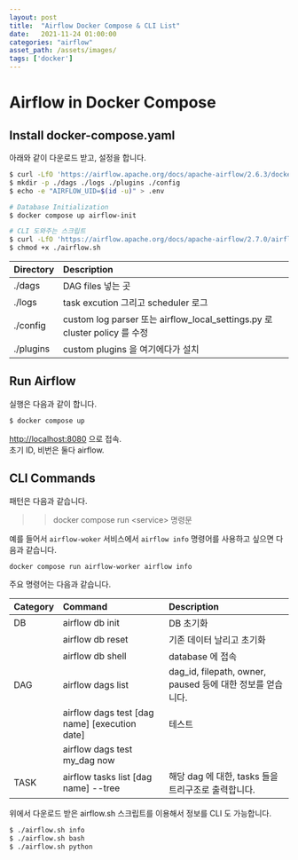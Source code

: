 ```yaml
---
layout: post 
title:  "Airflow Docker Compose & CLI List"
date:   2021-11-24 01:00:00 
categories: "airflow"
asset_path: /assets/images/ 
tags: ['docker']
---
```


# Airflow in Docker Compose 

## Install docker-compose.yaml 

아래와 같이 다운로드 받고, 설정을 합니다. 

```bash
$ curl -LfO 'https://airflow.apache.org/docs/apache-airflow/2.6.3/docker-compose.yaml'
$ mkdir -p ./dags ./logs ./plugins ./config
$ echo -e "AIRFLOW_UID=$(id -u)" > .env

# Database Initialization
$ docker compose up airflow-init

# CLI 도와주는 스크립트
$ curl -LfO 'https://airflow.apache.org/docs/apache-airflow/2.7.0/airflow.sh'
$ chmod +x ./airflow.sh
```

| Directory | Description                                                          |
|:----------|:---------------------------------------------------------------------|
| ./dags    | DAG files 넣는 곳                                                       |
| ./logs    | task excution 그리고 scheduler 로그                                       |
| ./config  | custom log parser 또는 airflow_local_settings.py 로 cluster policy 를 수정 |
| ./plugins | custom plugins 을 여기에다가 설치                                            |


## Run Airflow

실행은 다음과 같이 합니다.

```bash
$ docker compose up
```
[http://localhost:8080](http://localhost:8080) 으로 접속. <br>
초기 ID, 비번은 둘다 airflow.






## CLI Commands 

패턴은 다음과 같습니다.<br>

>> docker compose run \<service\> 명령문

예를 들어서 `airflow-woker` 서비스에서 `airflow info` 명령어를 사용하고 싶으면 다음과 같습니다. 

```bash
docker compose run airflow-worker airflow info
```

주요 명령어는 다음과 같습니다. 

| Category | Command                                       | Description                                     |
|:---------|:----------------------------------------------|:------------------------------------------------|
| DB       | airflow db init                               | DB 초기화                                          |
|          | airflow db reset                              | 기존 데이터 날리고 초기화                                  |
|          | airflow db shell                              | database 에 접속                                   |
| DAG      | airflow dags list                             | dag_id, filepath, owner, paused 등에 대한 정보를 얻습니다. |
|          | airflow dags test [dag name] [execution date] | 테스트                                             |
|          | airflow dags test my_dag now                  |                                                 |
| TASK     | airflow tasks list [dag name] --tree          | 해당 dag 에 대한, tasks 들을 트리구조로 출력합니다.              |



위에서 다운로드 받은 airflow.sh 스크립트를 이용해서 정보를 CLI 도 가능합니다. 

```bash
$ ./airflow.sh info
$ ./airflow.sh bash
$ ./airflow.sh python
```